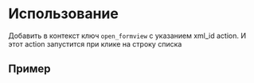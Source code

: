 ﻿
Использование
========================

Добавить в контекст ключ `open_formview` c указанием xml_id action.
И этот action запустится при клике на строку списка

Пример
-----------------------


